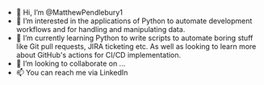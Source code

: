 - 👋 Hi, I’m @MatthewPendlebury1
- 👀 I’m interested in the applications of Python to automate development workflows and for handling and manipulating data.
- 🌱 I’m currently learning Python to write scripts to automate boring stuff like Git pull requests, JIRA ticketing etc. As well as looking to learn more about GitHub's actions for CI/CD implementation.
- 💞️ I’m looking to collaborate on ...
- 📫 You can reach me via LinkedIn

<!---
MatthewPendlebury1/MatthewPendlebury1 is a ✨ special ✨ repository because its `README.md` (this file) appears on your GitHub profile.
You can click the Preview link to take a look at your changes.
--->
